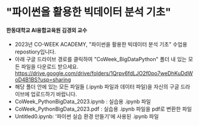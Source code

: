 # "파이썬을 활용한 빅데이터 분석 기초"
#### 한동대학교 AI융합교육원 김경외 교수

- 2023년 CO-WEEK ACADEMY, "파이썬을 활용한 빅데이터 분석 기초" 수업용 repostiory입니다.
- 아래 구글 드라이브 경로를 클릭하여 "CoWeek_BigDataPython" 폴더 내 있는 모든 파일을 다운로드 받으세요.
https://drive.google.com/drive/folders/1Qrpv6fdLJO2f0po7weDhKuDdWoD4B1BS?usp=sharing
- 해당 폴더 안에 있는 모든 파일들 (.ipynb 파일과 데이터 파일)을 자신의 구글 드라이브에 업로드하기 바랍니다.
- CoWeek_PythonBigData_2023.ipynb : 실습용 .ipynb 파일
- CoWeek_PythonBigData_2023.pdf : 실습용 .ipynb 파일을 pdf로 변환한 파일
- Untitled0.ipynb: '파이썬 실습 환경 만들기'에 사용된 .ipynb 파일
